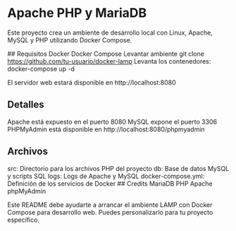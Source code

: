 # Apache PHP y MariaDB

Este proyecto crea un ambiente de desarrollo local con Linux, Apache, MySQL y PHP utilizando Docker Compose.

## Requisitos
Docker
Docker Compose
Levantar ambiente
git clone https://github.com/tu-usuario/docker-lamp
Levanta los contenedores:
docker-compose up -d

El servidor web estará disponible en http://localhost:8080

## Detalles
Apache está expuesto en el puerto 8080
MySQL expone el puerto 3306
PHPMyAdmin está disponible en http://localhost:8080/phpmyadmin
## Archivos
src: Directorio para los archivos PHP del proyecto
db: Base de datos MySQL y scripts SQL
logs: Logs de Apache y MySQL
docker-compose.yml: Definición de los servicios de Docker
## Credits
MariaDB
PHP
Apache
phpMyAdmin

Este README debe ayudarte a arrancar el ambiente LAMP con Docker Compose para desarrollo web. Puedes personalizarlo para tu proyecto específico.
